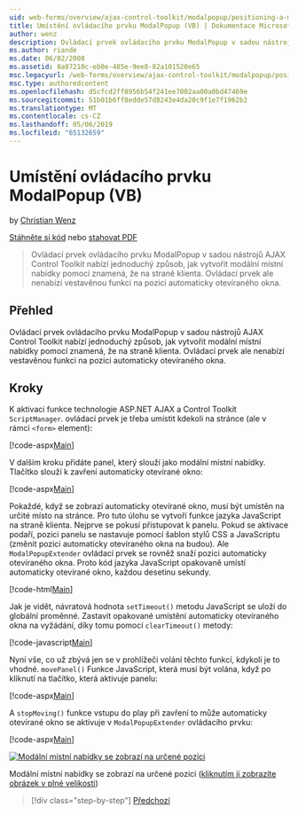 ```yaml
---
uid: web-forms/overview/ajax-control-toolkit/modalpopup/positioning-a-modalpopup-vb
title: Umístění ovládacího prvku ModalPopup (VB) | Dokumentace Microsoftu
author: wenz
description: Ovládací prvek ovládacího prvku ModalPopup v sadou nástrojů AJAX Control Toolkit nabízí jednoduchý způsob, jak vytvořit modální místní nabídky pomocí znamená, že na straně klienta. Ale ovládací prvek nenabízí...
ms.author: riande
ms.date: 06/02/2008
ms.assetid: 8a07210c-eb0e-485e-9ee8-82a101520e65
msc.legacyurl: /web-forms/overview/ajax-control-toolkit/modalpopup/positioning-a-modalpopup-vb
msc.type: authoredcontent
ms.openlocfilehash: d5cfcd2ff8956b54f241ee7002aa00a0bd47469e
ms.sourcegitcommit: 51b01b6ff8edde57d8243e4da28c9f1e7f1962b2
ms.translationtype: MT
ms.contentlocale: cs-CZ
ms.lasthandoff: 05/06/2019
ms.locfileid: "65132659"
---
```

# <a name="positioning-a-modalpopup-vb"></a>Umístění ovládacího prvku ModalPopup (VB)

by [Christian Wenz](https://github.com/wenz)

[Stáhněte si kód](http://download.microsoft.com/download/2/4/0/24052038-f942-4336-905b-b60ae56f0dd5/ModalPopup4.vb.zip) nebo [stahovat PDF](http://download.microsoft.com/download/b/6/a/b6ae89ee-df69-4c87-9bfb-ad1eb2b23373/modalpopup4VB.pdf)

> Ovládací prvek ovládacího prvku ModalPopup v sadou nástrojů AJAX Control Toolkit nabízí jednoduchý způsob, jak vytvořit modální místní nabídky pomocí znamená, že na straně klienta. Ovládací prvek ale nenabízí vestavěnou funkci na pozici automaticky otevíraného okna.

## <a name="overview"></a>Přehled

Ovládací prvek ovládacího prvku ModalPopup v sadou nástrojů AJAX Control Toolkit nabízí jednoduchý způsob, jak vytvořit modální místní nabídky pomocí znamená, že na straně klienta. Ovládací prvek ale nenabízí vestavěnou funkci na pozici automaticky otevíraného okna.

## <a name="steps"></a>Kroky

K aktivaci funkce technologie ASP.NET AJAX a Control Toolkit `ScriptManager`. ovládací prvek je třeba umístit kdekoli na stránce (ale v rámci `<form>` element):

[!code-aspx[Main](positioning-a-modalpopup-vb/samples/sample1.aspx)]

V dalším kroku přidáte panel, který slouží jako modální místní nabídky. Tlačítko slouží k zavření automaticky otevírané okno:

[!code-aspx[Main](positioning-a-modalpopup-vb/samples/sample2.aspx)]

Pokaždé, když se zobrazí automaticky otevírané okno, musí být umístěn na určité místo na stránce. Pro tuto úlohu se vytvoří funkce jazyka JavaScript na straně klienta. Nejprve se pokusí přistupovat k panelu. Pokud se aktivace podaří, pozici panelu se nastavuje pomocí šablon stylů CSS a JavaScriptu (změnit pozici automaticky otevíraného okna na budou). Ale `ModalPopupExtender` ovládací prvek se rovněž snaží pozici automaticky otevíraného okna. Proto kód jazyka JavaScript opakovaně umístí automaticky otevírané okno, každou desetinu sekundy.

[!code-html[Main](positioning-a-modalpopup-vb/samples/sample3.html)]

Jak je vidět, návratová hodnota `setTimeout()` metodu JavaScript se uloží do globální proměnné. Zastavit opakované umístění automaticky otevíraného okna na vyžádání, díky tomu pomocí `clearTimeout()` metody:

[!code-javascript[Main](positioning-a-modalpopup-vb/samples/sample4.js)]

Nyní vše, co už zbývá jen se v prohlížeči volání těchto funkcí, kdykoli je to vhodné. `movePanel()` Funkce JavaScript, která musí být volána, když po kliknutí na tlačítko, která aktivuje panelu:

[!code-aspx[Main](positioning-a-modalpopup-vb/samples/sample5.aspx)]

A `stopMoving()` funkce vstupu do play při zavření to může automaticky otevírané okno se aktivuje v `ModalPopupExtender` ovládacího prvku:

[!code-aspx[Main](positioning-a-modalpopup-vb/samples/sample6.aspx)]

[![Modální místní nabídky se zobrazí na určené pozici](positioning-a-modalpopup-vb/_static/image2.png)](positioning-a-modalpopup-vb/_static/image1.png)

Modální místní nabídky se zobrazí na určené pozici ([kliknutím ji zobrazíte obrázek v plné velikosti](positioning-a-modalpopup-vb/_static/image3.png))

> [!div class="step-by-step"]
> [Předchozí](handling-postbacks-from-a-modalpopup-vb.md)
